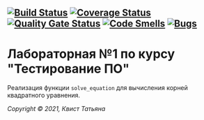 [![Build Status](https://travis-ci.org/Rakabidaasta/testing_lab1.svg?branch=main)](https://travis-ci.org/Rakabidaasta/testing_lab1)
[![Coverage Status](https://coveralls.io/repos/github/Rakabidaasta/testing_lab1/badge.svg?branch=main)](https://coveralls.io/github/Rakabidaasta/testing_lab1?branch=main)
[![Quality Gate Status](https://sonarcloud.io/api/project_badges/measure?project=Rakabidaasta_testing_lab1&metric=alert_status)](https://sonarcloud.io/dashboard?id=Rakabidaasta_testing_lab1)
[![Code Smells](https://sonarcloud.io/api/project_badges/measure?project=Rakabidaasta_testing_lab1&metric=code_smells)](https://sonarcloud.io/dashboard?id=Rakabidaasta_testing_lab1)
[![Bugs](https://sonarcloud.io/api/project_badges/measure?project=Rakabidaasta_testing_lab1&metric=bugs)](https://sonarcloud.io/dashboard?id=Rakabidaasta_testing_lab1)
---

# Лабораторная №1 по курсу "Тестирование ПО"

Реализация функции `solve_equation` для вычисления корней квадратного уравнения. 


_Copyright &copy; 2021, Квист Татьяна_
